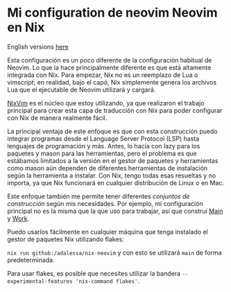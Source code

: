 # Mi configuration de neovim Neovim en Nix
English versions [here](./README.md)

Esta configuración es un poco diferente de la configuración habitual de Neovim. Lo que la hace principalmente diferente es que está altamente integrada con Nix.
Para empezar, Nix no es un reemplazo de Lua o vimscript; en realidad, bajo el capó, Nix simplemente genera los archivos Lua que el ejecutable de Neovim utilizará y cargará.

[NixVim](https://github.com/nix-community/nixvim) es el núcleo que estoy utilizando, ya que realizaron el trabajo principal para crear esta capa de traducción con Nix para poder configurar con Nix de manera realmente fácil.

La principal ventaja de este enfoque es que con esta construcción puedo integrar programas desde el Language Server Protocol (LSP) hasta lenguajes de programación y más. Antes, lo hacía con lazy para los paquetes y mason para las herramientas, pero el problema es que estábamos limitados a la versión en el gestor de paquetes y herramientas como mason aún dependen de diferentes herramientas de instalación según la herramienta a instalar.
Con Nix, tengo todas esas resueltas y no importa, ya que Nix funcionará en cualquier distribución de Linux o en Mac.

Este enfoque también me permite tener diferentes *conjuntos de construcción* según mis necesidades. Por ejemplo, mi configuración principal no es la misma que la que uso para trabajar, así que construí [Main](./config/main.nix) y [Work](./config/work.nix).

Puedo usarlos fácilmente en cualquier máquina que tenga instalado el gestor de paquetes Nix utilizando flakes:

`nix run github:/adalessa/nix-neovim` y con esto se utilizará `main` de forma predeterminada.

Para usar flakes, es posible que necesites utilizar la bandera `--experimental-features 'nix-command flakes'`.
